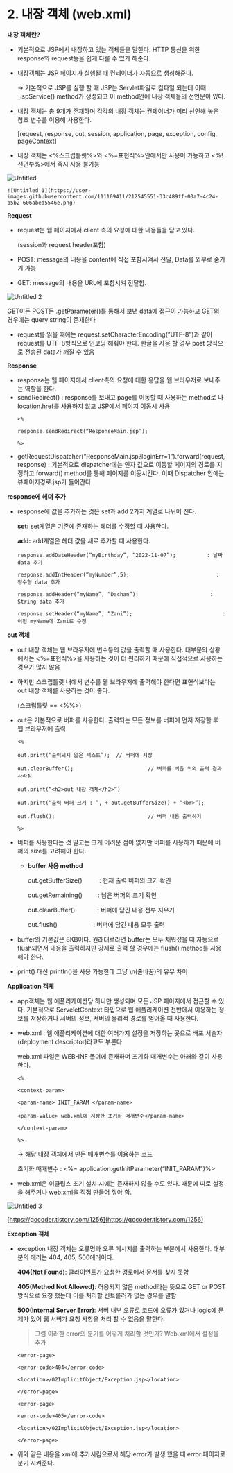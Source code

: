 # 2. 내장 객체 (web.xml)

**내장 객체란?**

- 기본적으로 JSP에서 내장하고 있는 객체들을 말한다. HTTP 통신을 위한 response와 request등을 쉽게 다룰 수 있게 해준다.
- 내장객체는 JSP 페이지가 실행될 때 컨테이너가 자동으로 생성해준다.
    
    → 기본적으로 JSP를 실행 할 때 JSP는 Servlet파일로 컴파일 되는데 이때 _ispService() method가 생성되고 이 method안에 내장 객체들의 선언문이 있다.
    
- 내장 객체는 총 9개가 존재하며 각각의 내장 객체는 컨테이너가 미리 선언해 놓은 참조 변수를 이용해 사용한다.
    
    [request, response, out, session, application, page, exception, config, pageContext]
    
- 내장 객체는 <%스크립틀릿%>와 <%=표현식%>안에서만 사용이 가능하고 <%!선언부%>에서 즉시 사용 불가능
    
![Untitled](https://user-images.githubusercontent.com/111109411/212545538-dee61f33-1f48-4cf9-a086-c414d267a96f.png)

    ![Untitled 1](https://user-images.githubusercontent.com/111109411/212545551-33c489ff-00a7-4c24-b5b2-606abed5546e.png)




**Request**

- request는 웹 페이지에서 client 측의 요청에 대한 내용들을 담고 있다.
    
    (session과 request header포함)
    
- POST: message의 내용을 content에 직접 포함시켜서 전달, Data를 외부로 숨기기 가능
- GET: message의 내용을 URL에 포함시켜 전달함.

![Untitled 2](https://user-images.githubusercontent.com/111109411/212545576-6e10f7b7-c879-46d3-b486-009832f3ea7f.png)



GET이든 POST든 .getParameter()를 통해서 보낸 data에 접근이 가능하고 GET의 경우에는 query string이 존재한다

- request를 읽을 때에는 request.setCharacterEncoding(”UTF-8”)과 같이 request를 UTF-8형식으로 인코딩 해줘야 한다. 한글을 사용 할 경우 post 방식으로 전송된 data가 깨질 수 있음

**Response**

- response는 웹 페이지에서 client측의 요청에 대한 응답을 웹 브라우저로 보내주는 역할을 한다.
- sendRedirect() : response를 보내고 page를 이동할 때 사용하는 method로 <a>나 location.href를 사용하지 않고 JSP에서 페이지 이동시 사용
    ```
    <%
    
    response.sendRedirect(“ResponseMain.jsp”);
    
    %>
    ```
- getRequestDispatcher(“ResponseMain.jsp?loginErr=1”).forward(request, response) : 기본적으로 dispatcher에는 인자 값으로 이동할 페이지의 경로를 지정하고 forward() method를 통해 페이지를 이동시킨다. 이때 Dispatcher 안에는 뷰페이지경로.jsp가 들어간다

**response에 헤더 추가**

- response에 값을 추가하는 것은 set과 add 2가지 계열로 나뉘어 진다.
    
    **set:** set계열은 기존에 존재하는 헤더를 수정할 때 사용한다.
    
    **add:** add계열은 헤더 값을 새로 추가할 때 사용한다.
    
    ```
    response.addDateHeader(“myBirthday”, “2022-11-07”);          : 날짜 data 추가
    
    response.addIntHeader(“myNumber”,5);                            : 정수형 data 추가
    
    response.addHeader(“myName”, “Dachan”);                       : String data 추가
    
    response.setHeader(“myName”, “Zani”);                             : 이전 myName에 Zani로 수정
    ```

**out 객체**

- out 내장 객체는 웹 브라우저에 변수등의 값을 출력할 때 사용한다. 대부분의 상황에서는 <%=표현식%>을 사용하는 것이 더 편리하기 때문에 직접적으로 사용하는 경우가 많지 않음
- 하지만 스크립틀릿 내에서 변수를 웹 브라우저에 출력해야 한다면 표현식보다는 out 내장 객체를 사용하는 것이 좋다.
    
    (스크립틀릿 == <%%>)
    
- out은 기본적으로 버퍼를 사용한다. 출력되는 모든 정보를 버퍼에 먼저 저장한 후 웹 브라우저에 출력
    ```
    <%
    
    out.print(“출력되지 않은 텍스트”);  // 버퍼에 저장
    
    out.clearBuffer();                        // 버퍼를 비움 위의 출력 결과 사라짐
    
    out.print(“<h2>out 내장 객체</h2>”)
    
    out.print(“출력 버퍼 크기 : ”, + out.getBufferSize() + “<br>”);
    
    out.flush();                              // 버퍼 내용 출력하기
    
    %>
    ```
- 버퍼를 사용한다는 것 말고는 크게 어려운 점이 없지만 버퍼를 사용하기 때문에 버퍼의 size를 고려해야 한다.
    - **buffer 사용 method**
        
        out.getBufferSize()          : 현재 출력 버퍼의 크기 확인
        
        out.getRemaining()         : 남은 버퍼의 크기 확인
        
        out.clearBuffer()             : 버퍼에 담긴 내용 전부 지우기
        
        out.flush()                     : 버퍼에 담긴 내용 모두 출력
        
- buffer의 기본값은 8KB이다. 원래대로라면 buffer는 모두 채워졌을 때 자동으로 flush되면서 내용을 출력하지만 강제로 출력 할 경우에는 flush() method를 사용해야 한다.
- print() 대신 println()을 사용 가능한데 그냥 \n(줄바꿈)의 유무 차이

**Application 객체**

- app객체는 웹 애플리케이션당 하나만 생성되며 모든 JSP 페이지에서 접근할 수 있다. 기본적으로 ServeletContext 타입으로 웹 애플리케이션 전반에서 이용하는 정보를 저장하거나 서버의 정보, 서버의 물리적 경로를 얻어올 때 사용한다.
- web.xml : 웹 애플리케이션에 대한 여러가지 설정을 저장하는 곳으로 배포 서술자(deployment descriptor)라고도 부른다
    
    web.xml 파일은 WEB-INF 폴더에 존재하며 초기화 매개변수는 아래와 같이 사용한다.
    ```
    <%
    
    <context-param>
    
    <param-name> INIT_PARAM </param-name>
    
    <param-value> web.xml에 저장한 초기화 매개변수</param-name>
    
    </context-param>
    
    %>
    ```    
    
    → 해당 내장 객체에서 만든 매개변수를 이용하는 코드
    
    초기화 매개변수 : <%= application.getInitParameter(“INIT_PARAM”)%>
    

- web.xml은 이클립스 초기 설치 시에는 존재하지 않을 수도 있다. 때문에 따로 설정을 해주거나 web.xml을 직접 만들어 줘야 함.

![Untitled 3](https://user-images.githubusercontent.com/111109411/212545580-04a93b95-567f-4c83-8b16-384865e44f5f.png)

        
[https://gocoder.tistory.com/1256](https://gocoder.tistory.com/1256) 

**Exception 객체**

- exception 내장 객체는 오류명과 오류 메시지를 출력하는 부분에서 사용한다. 대부분의 에러는 404, 405, 500에러이다.
    
    **404(Not Found)**: 클라이언트가 요청한 경로에서 문서를 찾지 못함
    
    **405(Method Not Allowed)**: 허용되지 않은 method라는 뜻으로 GET or POST방식으로 요청 했는데 이를 처리할 컨트롤러가 없는 경우를 말함
    
    **500(Internal Server Error)**: 서버 내부 오류로 코드에 오류가 있거나 logic에 문제가 있어 웹 서버가 요청 사항을 처리 할 수 없음을 말한다.
    
    > 그럼 이러한 error의 분기를 어떻게 처리할 것인가? Web.xml에서 설정을 추가
    ```
    <error-page>
    
    <error-code>404</error-code>
    
    <location>/02ImplicitObject/Exception.jsp</location>
    
    </error-page>
    
    <error-page>
    
    <error-code>405</error-code>
    
    <location>/02ImplicitObject/Exception.jsp</location>
    
    </error-page>
    ```
        
- 위와 같은 내용을 xml에 추가시킴으로서 해당 error가 발생 했을 때 error 페이지로 분기 시켜준다.

